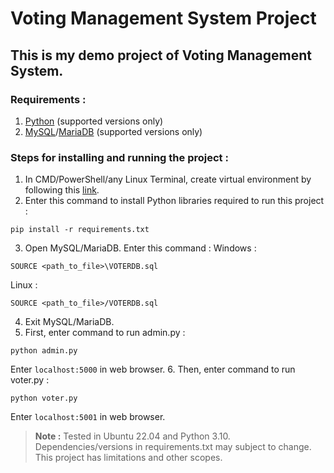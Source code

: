 # Voting Management System Project

## This is my demo project of Voting Management System.

### Requirements :
1. [Python](https://www.python.org/) (supported versions only)
2. [MySQL](https://dev.mysql.com/downloads/)/[MariaDB](https://mariadb.org/) (supported versions only)

### Steps for installing and running the project :
1. In CMD/PowerShell/any Linux Terminal, create virtual environment by following this [link](https://www.geeksforgeeks.org/creating-python-virtual-environment-windows-linux/).
2. Enter this command to install Python libraries required to run this project :
```
pip install -r requirements.txt
```
3. Open MySQL/MariaDB. Enter this command :
Windows :
```
SOURCE <path_to_file>\VOTERDB.sql
```
Linux :
```
SOURCE <path_to_file>/VOTERDB.sql
```
4. Exit MySQL/MariaDB.
5. First, enter command to run admin.py :
```
python admin.py
```
Enter `localhost:5000` in web browser.
6. Then, enter command to run voter.py :
```
python voter.py
```
Enter `localhost:5001` in web browser.


> **Note :** Tested in Ubuntu 22.04 and Python 3.10. Dependencies/versions in requirements.txt may subject to change. This project has limitations and other scopes.
